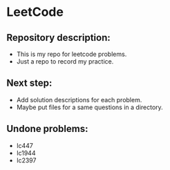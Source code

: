 # LeetCode

## Repository description: 
* This is my repo for leetcode problems.
* Just a repo to record my practice.

## Next step: 
* Add solution descriptions for each problem.
* Maybe put files for a same questions in a directory.

## Undone problems: 
* lc447
* lc1944
* lc2397
